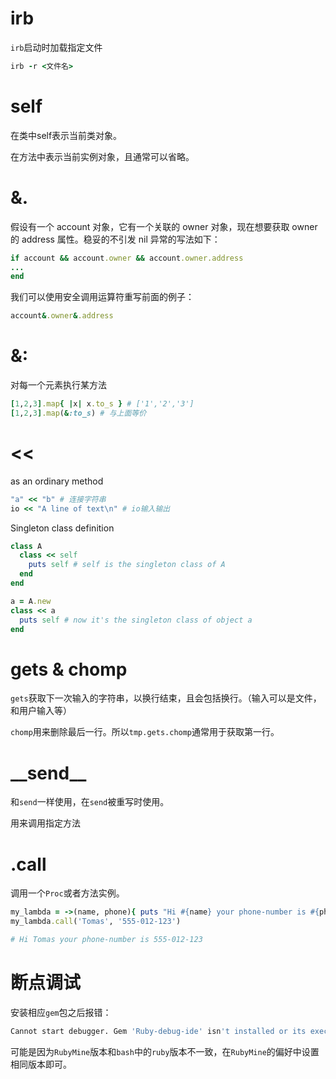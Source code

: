 # irb

`irb`启动时加载指定文件

```ruby
irb -r <文件名>
```

# self

在类中self表示当前类对象。

在方法中表示当前实例对象，且通常可以省略。

# &. 

假设有一个 account 对象，它有一个关联的 owner 对象，现在想要获取 owner 的 address 属性。稳妥的不引发 nil 异常的写法如下：

```ruby
if account && account.owner && account.owner.address
...
end
```

我们可以使用安全调用运算符重写前面的例子：

```ruby
account&.owner&.address
```

# &:

对每一个元素执行某方法

```ruby
[1,2,3].map{ |x| x.to_s } # ['1','2','3']
[1,2,3].map(&:to_s) # 与上面等价
```

# <<

as an ordinary method

```ruby
"a" << "b" # 连接字符串
io << "A line of text\n" # io输入输出
```

Singleton class definition

```ruby
class A
  class << self
    puts self # self is the singleton class of A
  end
end

a = A.new
class << a
  puts self # now it's the singleton class of object a
end
```

# gets & chomp

`gets`获取下一次输入的字符串，以换行结束，且会包括换行。（输入可以是文件，和用户输入等）

`chomp`用来删除最后一行。所以`tmp.gets.chomp`通常用于获取第一行。

# _\_send\_\_

和`send`一样使用，在`send`被重写时使用。

用来调用指定方法

# .call

调用一个`Proc`或者方法实例。

```ruby
my_lambda = ->(name, phone){ puts "Hi #{name} your phone-number is #{phone}" }
my_lambda.call('Tomas', '555-012-123')

# Hi Tomas your phone-number is 555-012-123
```



# 断点调试

安装相应`gem`包之后报错：

```bash
Cannot start debugger. Gem 'Ruby-debug-ide' isn't installed or its executable script 'rdebug-ide' doesn't exist.
```

可能是因为`RubyMine`版本和`bash`中的`ruby`版本不一致，在`RubyMine`的偏好中设置相同版本即可。

